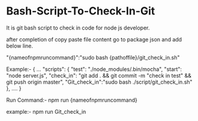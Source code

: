 # Bash-Script-To-Check-In-Git
It is git bash script to check in code for node js developer.

after completion of copy paste file content go to package json and add below line.

"{nameofnpmruncommand}":"sudo bash {pathoffile}/git_check_in.sh"

Example:-
{
...
 "scripts": {
    "test": "./node_modules/.bin/mocha",
    "start": "node server.js",
    "check_in": "git add . && git commit -m \"check in test\" && git push origin master",
    "Git_check_in":"sudo bash ./script/git_check_in.sh"
  },
  ....
  }
  
  
  Run Command:-
  npm run {nameofnpmruncommand}
  
  example:-
  npm run Git_check_in
  
